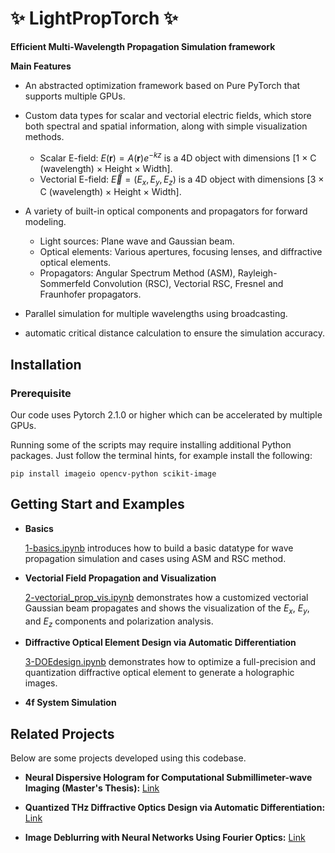 # ✨ LightPropTorch ✨

**Efficient Multi-Wavelength Propagation Simulation framework**

**Main Features**

- An abstracted optimization framework based on Pure PyTorch that supports multiple GPUs.

- Custom data types for scalar and vectorial electric fields, which store both spectral and spatial information, along with simple visualization methods.
    - Scalar E-field: $E(\mathbf{r}) = A(\mathbf{r})e^{-kz}$ is a 4D object with dimensions [1 × C (wavelength) × Height × Width].
    - Vectorial E-field: $\vec{E} = (E_x, E_y, E_z)$ is a 4D object with dimensions [3 × C (wavelength) × Height × Width].

- A variety of built-in optical components and propagators for forward modeling.
    - Light sources: Plane wave and Gaussian beam.
    - Optical elements: Various apertures, focusing lenses, and diffractive optical elements.
    - Propagators: Angular Spectrum Method (ASM), Rayleigh-Sommerfeld Convolution (RSC), Vectorial RSC, Fresnel and Fraunhofer propagators.

- Parallel simulation for multiple wavelengths using broadcasting.

- automatic critical distance calculation to ensure the simulation accuracy.
    
## Installation

### Prerequisite
Our code uses Pytorch 2.1.0 or higher which can be accelerated by multiple GPUs.

Running some of the scripts may require installing additional Python packages. Just follow the terminal hints, for example install the following:

```shell
pip install imageio opencv-python scikit-image
```

## Getting Start and Examples

- **Basics** 

    [1-basics.ipynb](./examples/1-basics.ipynb) introduces how to build a basic datatype for wave propagation simulation and cases using ASM and RSC method.

- **Vectorial Field Propagation and Visualization**

    [2-vectorial_prop_vis.ipynb](./examples/2-vectorial_prop_vis.ipynb) demonstrates how a customized vectorial Gaussian beam propagates and shows the visualization of the $E_x$, $E_y$, and $E_z$ components and polarization analysis.

- **Diffractive Optical Element Design via Automatic Differentiation**

    [3-DOEdesign.ipynb](./examples/3-DOEdesign.ipynb.ipynb) demonstrates how to optimize a full-precision and quantization diffractive optical element to generate a holographic images.

- **4f System Simulation**



## Related Projects

Below are some projects developed using this codebase.

- **Neural Dispersive Hologram for Computational Submillimeter-wave Imaging (Master's Thesis):** [Link](https://version.aalto.fi/gitlab/shaos3/NeuralDispersiveHologram)

- **Quantized THz Diffractive Optics Design via Automatic Differentiation:** [Link](https://version.aalto.fi/gitlab/shaos3/ad-thz-diffractiveoptics)

- **Image Deblurring with Neural Networks Using Fourier Optics:** [Link](https://github.com/sihan-shao/DeblurNN/tree/master)